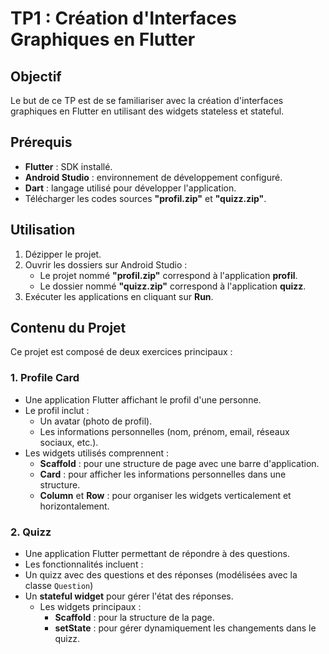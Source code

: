 # TP1 : Création d'Interfaces Graphiques en Flutter

## Objectif
Le but de ce TP est de se familiariser avec la création d'interfaces graphiques en Flutter en utilisant des widgets stateless et stateful.



## Prérequis
- **Flutter** : SDK installé.
- **Android Studio** : environnement de développement configuré.
- **Dart** : langage utilisé pour développer l'application.
- Télécharger les codes sources **"profil.zip"** et **"quizz.zip"**.

## Utilisation
1. Dézipper le projet.
2. Ouvrir les dossiers sur Android Studio :
   - Le projet nommé **"profil.zip"** correspond à l'application **profil**.
   - Le dossier nommé **"quizz.zip"** correspond à l'application **quizz**.
3. Exécuter les applications en cliquant sur **Run**.



## Contenu du Projet
Ce projet est composé de deux exercices principaux :

### 1. Profile Card
- Une application Flutter affichant le profil d'une personne.
- Le profil inclut :
  - Un avatar (photo de profil).
  - Les informations personnelles (nom, prénom, email, réseaux sociaux, etc.).
- Les widgets utilisés comprennent :
    - **Scaffold** : pour une structure de page avec une barre d'application.
    - **Card** : pour afficher les informations personnelles dans une structure.
    - **Column** et **Row** : pour organiser les widgets verticalement et horizontalement.


### 2. Quizz
- Une application Flutter permettant de répondre à des questions.
- Les fonctionnalités incluent :
- Un quizz avec des questions et des réponses (modélisées avec la classe `Question`)
- Un **stateful widget** pour gérer l'état des réponses.
  - Les widgets principaux :
    - **Scaffold** : pour la structure de la page.
    - **setState** : pour gérer dynamiquement les changements dans le quizz.
